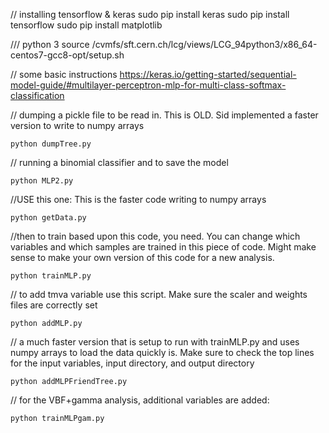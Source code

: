 // installing tensorflow & keras
sudo pip install keras
sudo pip install tensorflow
sudo pip install matplotlib

/// python 3
source /cvmfs/sft.cern.ch/lcg/views/LCG_94python3/x86_64-centos7-gcc8-opt/setup.sh

// some basic instructions
https://keras.io/getting-started/sequential-model-guide/#multilayer-perceptron-mlp-for-multi-class-softmax-classification

// dumping a pickle file to be read in. This is OLD. Sid implemented a
faster version to write to numpy arrays
```
python dumpTree.py
```
// running a binomial classifier and to save the model
```
python MLP2.py
```

//USE this one: This is the faster code writing to numpy arrays
```
python getData.py
```

//then to train based upon this code, you need. You can change which
variables and which samples are trained in this piece of code. Might
make sense to make your own version of this code for a new analysis.
```
python trainMLP.py
```

// to add tmva variable use this script. Make sure the scaler and weights files are correctly set
```
python addMLP.py
```
// a much faster version that is setup to run with trainMLP.py and
uses numpy arrays to load the data quickly is. Make sure to check the
top lines for the input variables, input directory, and output directory
```
python addMLPFriendTree.py
```

// for the VBF+gamma analysis, additional variables are added:
```
python trainMLPgam.py
```
